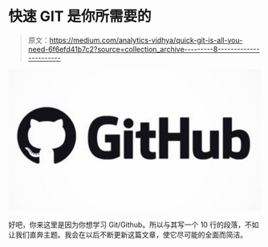 # 快速 GIT 是你所需要的

> 原文：<https://medium.com/analytics-vidhya/quick-git-is-all-you-need-6f6efd41b7c2?source=collection_archive---------8----------------------->

![](img/8fc87bf4bc554169dc30d7648a472856.png)

好吧，你来这里是因为你想学习 Git/Github。所以与其写一个 10 行的段落，不如让我们直奔主题。我会在以后不断更新这篇文章，使它尽可能的全面而简洁。